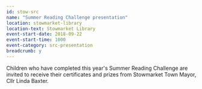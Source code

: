 ```yaml
---
id: stow-src
name: "Summer Reading Challenge presentation"
location: stowmarket-library
location-text: Stowmarket Library
event-start-date: 2018-09-22
event-start-time: 1000
event-category: src-presentation
breadcrumb: y
---
```


Children who have completed this year's Summer Reading Challenge are invited to receive their certificates and prizes from Stowmarket Town Mayor, Cllr Linda Baxter.
